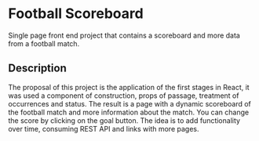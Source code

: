 <h1>Football Scoreboard</h1>
<span>Single page front end project that contains a scoreboard and more data from a football match.</span>


<h2>Description</h2>
<span>The proposal of this project is the application of the first stages in React, it was used a component of construction, props of passage, treatment of occurrences and status. The result is a page with a dynamic scoreboard of the football match and more information about the match. You can change the score by clicking on the goal button.
The idea is to add functionality over time, consuming REST API and links with more pages.</span>
